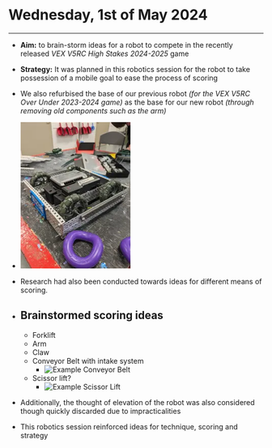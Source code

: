 # Wednesday, 1st of May 2024
---
- **Aim:** to brain-storm ideas for a robot to compete in the recently released *VEX V5RC High Stakes 2024-2025* game
- **Strategy:** It was planned in this robotics session for the robot to take possession of a mobile goal to ease the process of scoring
- We also refurbised the base of our previous robot *(for the VEX V5RC Over Under 2023-2024 game)* as the base for our new robot *(through removing old components such as the arm)*

- ![Base of our Robot](../assets/2024-05-01/base-bot.webp)

- Research had also been conducted towards ideas for different means of scoring.
- ## Brainstormed scoring ideas
  - Forklift
  - Arm
  - Claw
  - Conveyor Belt with intake system
    - ![Example Conveyor Belt](https://media.loveitopcdn.com/5371/vex-v5-competition-starter-kit.jpg)
  - Scissor lift?
    - ![Example Scissor Lift](https://farm8.staticflickr.com/7276/6882035116_43992f0988_b.jpg)
- Additionally, the thought of elevation of the robot was also considered though quickly discarded due to impracticalities
- This robotics session reinforced ideas for technique, scoring and strategy
